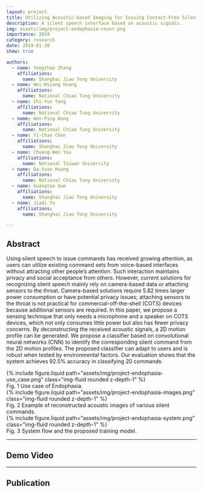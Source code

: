 ```yaml
---
layout: project
title: Utilizing Acoustic-based Imaging for Issuing Contact-Free Silent Speech Commands
description: A silent speech interface based on acoustic signals.
img: assets/img/project-endophasia-cover.png
importance: 2019
category: research
date: 2019-01-30
show: true

authors:
  - name: Yongzhao Zhang
    affiliations:
      name: Shanghai Jiao Tong University
  - name: Wei-Hsiang Huang
    affiliations:
      name: National Chiao Tung University
  - name: Chi-Yun Yang
    affiliations:
      name: National Chiao Tung University
  - name: Wen-Ping Wang
    affiliations:
      name: National Chiao Tung University
  - name: Yi-Chao Chen
    affiliations:
      name: Shanghai Jiao Tong University
  - name: Chuang-Wen You
    affiliations:
      name: National Taiwan University
  - name: Da-Yuan Huang
    affiliations:
      name: National Chiao Tung University
  - name: Guangtao Xue
    affiliations:
      name: Shanghai Jiao Tong University
  - name: Jiadi Yu
    affiliations:
      name: Shanghai Jiao Tong University

---
```



## Abstract

Using silent speech to issue commands has received growing attention, as users can utilize existing command sets from voice-based interfaces without attracting other people’s attention. Such interaction maintains privacy and social acceptance from others. However, current solutions for recognizing silent speech mainly rely on camera-based data or attaching sensors to the throat. Camera-based solutions require 5.82 times larger power consumption or have potential privacy issues; attaching sensors to the throat is not practical for commercial-off-the-shell (COTS) devices because additional sensors are required. In this paper, we propose a sensing technique that only needs a microphone and a speaker on COTS devices, which not only consumes little power but also has fewer privacy concerns. By deconstructing the received acoustic signals, a 2D motion profile can be generated. We propose a classifier based on convolutional neural networks (CNN) to identify the corresponding silent command from the 2D motion profiles. The proposed classifier can adapt to users and is robust when tested by environmental factors. Our evaluation shows that the system achieves 92.5% accuracy in classifying 20 commands.

<div class="row justify-content-sm-center">
    <div class="col-sm-10 mt-3 mt-md-0">
        {% include figure.liquid path="assets/img/project-endophasia-use_case.png" class="img-fluid rounded z-depth-1" %}
    </div>
</div>
<div class="caption">
  Fig. 1 Use case of Endophasia.
</div>

<div class="row justify-content-sm-center">
    <div class="col-sm-8 mt-3 mt-md-0">
        {% include figure.liquid path="assets/img/project-endophasia-images.png" class="img-fluid rounded z-depth-1" %}
    </div>
</div>
<div class="caption">
  Fig. 2 Example of reconstructed acoustic images of various silent commands.
</div>

<div class="row justify-content-sm-center">
    <div class="col-sm-10 mt-3 mt-md-0">
        {% include figure.liquid path="assets/img/project-endophasia-system.png" class="img-fluid rounded z-depth-1" %}
    </div>
</div>
<div class="caption">
  Fig. 3 System flow and the proposed training model.
</div>


***

## Demo Video



***

## Publication

<div hidden>
{% cite zhang-imwut20 -f journal %}
</div>



